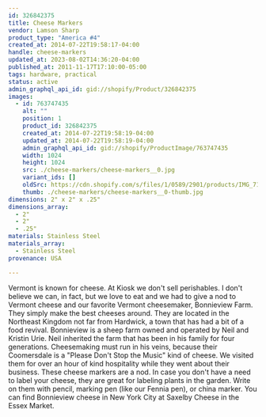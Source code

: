 ```yaml
---
id: 326842375
title: Cheese Markers
vendor: Lamson Sharp
product_type: "America #4"
created_at: 2014-07-22T19:58:17-04:00
handle: cheese-markers
updated_at: 2023-08-02T14:36:20-04:00
published_at: 2011-11-17T17:10:00-05:00
tags: hardware, practical
status: active
admin_graphql_api_id: gid://shopify/Product/326842375
images:
  - id: 763747435
    alt: ""
    position: 1
    product_id: 326842375
    created_at: 2014-07-22T19:58:19-04:00
    updated_at: 2014-07-22T19:58:19-04:00
    admin_graphql_api_id: gid://shopify/ProductImage/763747435
    width: 1024
    height: 1024
    src: ./cheese-markers/cheese-markers__0.jpg
    variant_ids: []
    oldSrc: https://cdn.shopify.com/s/files/1/0589/2901/products/IMG_7125.jpeg?v=1406073499
    thumb: ./cheese-markers/cheese-markers__0-thumb.jpg
dimensions: 2" x 2" x .25"
dimensions_array:
  - 2"
  - 2"
  - .25"
materials: Stainless Steel
materials_array:
  - Stainless Steel
provenance: USA

---
```


Vermont is known for cheese. At Kiosk we don't sell perishables. I don't believe we can, in fact, but we love to eat and we had to give a nod to Vermont cheese and our favorite Vermont cheesemaker, Bonnieview Farm. They simply make the best cheeses around. They are located in the Northeast Kingdom not far from Hardwick, a town that has had a bit of a food revival. Bonnieview is a sheep farm owned and operated by Neil and Kristin Urie. Neil inherited the farm that has been in his family for four generations. Cheesemaking must run in his veins, because their Coomersdale is a "Please Don't Stop the Music" kind of cheese. We visited them for over an hour of kind hospitality while they went about their business. These cheese markers are a nod. In case you don't have a need to label your cheese, they are great for labeling plants in the garden. Write on them with pencil, marking pen (like our Fennia pen), or china marker. You can find Bonnieview cheese in New York City at Saxelby Cheese in the Essex Market.

  

###